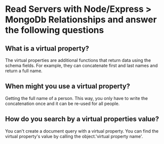 # Read Servers with Node/Express > MongoDb Relationships and answer the following questions
## What is a virtual property?
The virtual properties are additional functions that return data using the schema fields. For example, they can concatenate first and last names and return a full name.

## When might you use a virtual property?
Getting the full name of a person. This way, you only have to write the concatenation once and it can be re-used for all people.

## How do you search by a virtual properties value?
You can't create a document query with a virtual property. You can find the virtual property's value by calling the object.'virtual property name'.